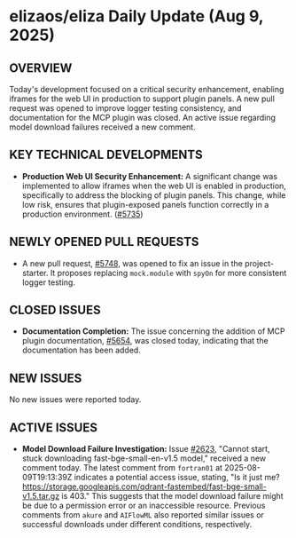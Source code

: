 # elizaos/eliza Daily Update (Aug 9, 2025)

## OVERVIEW 
Today's development focused on a critical security enhancement, enabling iframes for the web UI in production to support plugin panels. A new pull request was opened to improve logger testing consistency, and documentation for the MCP plugin was closed. An active issue regarding model download failures received a new comment.

## KEY TECHNICAL DEVELOPMENTS

*   **Production Web UI Security Enhancement:** A significant change was implemented to allow iframes when the web UI is enabled in production, specifically to address the blocking of plugin panels. This change, while low risk, ensures that plugin-exposed panels function correctly in a production environment. ([#5735](https://github.com/elizaos/eliza/pull/5735))

## NEWLY OPENED PULL REQUESTS

*   A new pull request, [#5748](https://github.com/elizaos/eliza/pull/5748), was opened to fix an issue in the project-starter. It proposes replacing `mock.module` with `spyOn` for more consistent logger testing.

## CLOSED ISSUES

*   **Documentation Completion:** The issue concerning the addition of MCP plugin documentation, [#5654](https://github.com/elizaos/eliza/issues/5654), was closed today, indicating that the documentation has been added.

## NEW ISSUES

No new issues were reported today.

## ACTIVE ISSUES

*   **Model Download Failure Investigation:** Issue [#2623](https://github.com/elizaos/eliza/issues/2623), "Cannot start, stuck downloading fast-bge-small-en-v1.5 model," received a new comment today. The latest comment from `fortran01` at 2025-08-09T19:13:39Z indicates a potential access issue, stating, "Is it just me? https://storage.googleapis.com/qdrant-fastembed/fast-bge-small-v1.5.tar.gz is 403." This suggests that the model download failure might be due to a permission error or an inaccessible resource. Previous comments from `akure` and `AIFlowML` also reported similar issues or successful downloads under different conditions, respectively.